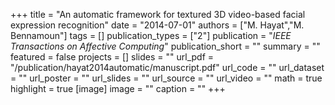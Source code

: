+++
title = "An automatic framework for textured 3D video-based facial expression recognition"
date = "2014-07-01"
authors = ["M. Hayat","M. Bennamoun"]
tags = []
publication_types = ["2"]
publication = "_IEEE Transactions on Affective Computing_"
publication_short = ""
summary = ""
featured = false
projects = []
slides = ""
url_pdf = "/publication/hayat2014automatic/manuscript.pdf"
url_code = ""
url_dataset = ""
url_poster = ""
url_slides = ""
url_source = ""
url_video = ""
math = true
highlight = true
[image]
image = ""
caption = ""
+++

